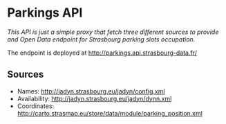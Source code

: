 # Parkings API

_This API is just a simple proxy that fetch three different sources to provide and Open Data endpoint for Strasbourg parking slots occupation._

The endpoint is deployed at http://parkings.api.strasbourg-data.fr/

## Sources

- Names: http://jadyn.strasbourg.eu/jadyn/config.xml
- Availability: http://jadyn.strasbourg.eu/jadyn/dynn.xml
- Coordinates: http://carto.strasmap.eu/store/data/module/parking_position.xml
